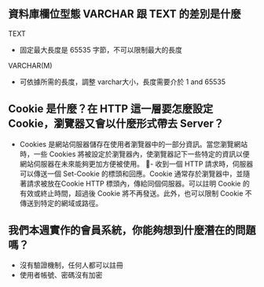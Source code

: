 ## 資料庫欄位型態 VARCHAR 跟 TEXT 的差別是什麼
TEXT
- 固定最大長度是 65535 字節，不可以限制最大的長度

VARCHAR(M)
- 可依據所需的長度，調整 varchar大小，長度需要介於 1 and 65535

## Cookie 是什麼？在 HTTP 這一層要怎麼設定 Cookie，瀏覽器又會以什麼形式帶去 Server？

- Cookies 是網站伺服器儲存在使用者瀏覽器中的一部分資訊。當您瀏覽網站時，一些 Cookies 將被設定於瀏覽器內，使瀏覽器記下一些特定的資訊以便網站伺服器在未來能夠更加方便被使用。
- 收到一個 HTTP 請求時，伺服器可以傳送一個 Set-Cookie 的標頭和回應。Cookie 通常存於瀏覽器中，並隨著請求被放在Cookie HTTP 標頭內，傳給同個伺服器。可以註明 Cookie 的有效或終止時間，超過後 Cookie 將不再發送。此外，也可以限制 Cookie 不傳送到特定的網域或路徑。

## 我們本週實作的會員系統，你能夠想到什麼潛在的問題嗎？
- 沒有驗證機制，任何人都可以註冊
- 使用者帳號、密碼沒有加密

